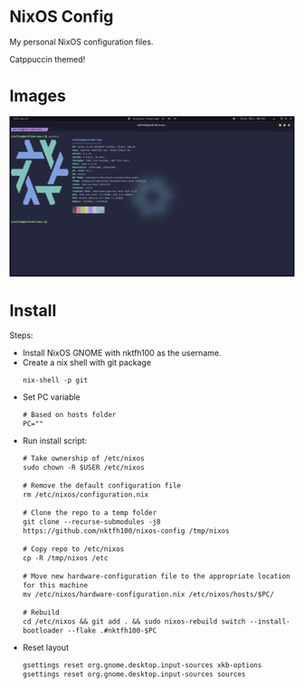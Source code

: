
# NixOS Config

My personal NixOS configuration files.

Catppuccin themed!

# Images

![](assets/screenshot_1.png)


# Install

Steps:

* Install NixOS GNOME with nktfh100 as the username.
* Create a nix shell with git package
    ```
    nix-shell -p git
    ```
* Set PC variable
    ```
    # Based on hosts folder
    PC=""
    ```
* Run install script:
    ```
    # Take ownership of /etc/nixos
    sudo chown -R $USER /etc/nixos

    # Remove the default configuration file
    rm /etc/nixos/configuration.nix

    # Clone the repo to a temp folder
    git clone --recurse-submodules -j8 https://github.com/nktfh100/nixos-config /tmp/nixos

    # Copy repo to /etc/nixos
    cp -R /tmp/nixos /etc

    # Move new hardware-configuration file to the appropriate location for this machine
    mv /etc/nixos/hardware-configuration.nix /etc/nixos/hosts/$PC/

    # Rebuild
    cd /etc/nixos && git add . && sudo nixos-rebuild switch --install-bootloader --flake .#nktfh100-$PC
    ```
* Reset layout
    ```
    gsettings reset org.gnome.desktop.input-sources xkb-options
    gsettings reset org.gnome.desktop.input-sources sources
    ```
